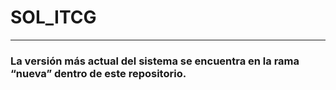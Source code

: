 # SOL_ITCG

------------
###  **La versión más actual del sistema se encuentra en la rama “nueva” dentro de este repositorio.**
